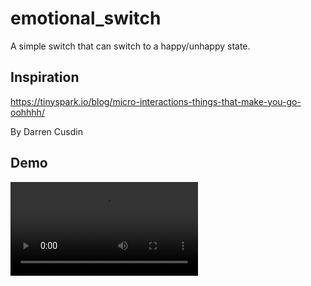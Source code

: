 # emotional_switch

A simple switch that can switch to a happy/unhappy state.


## Inspiration

https://tinyspark.io/blog/micro-interactions-things-that-make-you-go-oohhhh/

By Darren Cusdin

## Demo


![Demo video](https://github.com/vanlooverenkoen/flutter_playground/blob/emotional_switch/assets/demo.mp4?raw=true)

